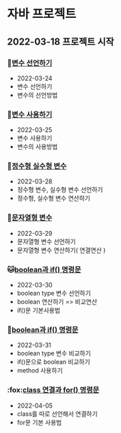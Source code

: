 # 자바 프로젝트
## 2022-03-18 프로젝트 시작

### :pig:[변수 선언하기](https://github.com/GOGOYS/study-view/tree/master/Java_10_Varriable_02)
* 2022-03-24
* 변수 선언하기
* 변수의 선언방법

### :tiger:[변수 사용하기](https://github.com/GOGOYS/study-view/tree/master/Java_10_Varriable_03)
* 2022-03-25
* 변수 사용하기
* 변수의 사용방법

### :frog:[정수형 실수형 변수](https://github.com/GOGOYS/study-view/tree/master/Java_10_Varriable_04)
* 2022-03-28
* 정수형 변수, 실수형 변수 선언하기
* 정수형, 실수형 변수 연산하기
 
### :hamster:[문자열형 변수](https://github.com/GOGOYS/study-view/tree/master/Java_10_Varriable_05)
* 2022-03-29
* 문자열형 변수 선언하기  
* 문자열형 변수 연산하기( 연결연산 )  

###  :cat:[boolean과 if() 명령문](https://github.com/GOGOYS/study-view/tree/master/Java_10_Varriable_06)
* 2022-03-30
* boolean type 변수 선언하기  
* boolean 연산하기 => 비교연산  
* if()문 기본사용법  

###  :dog:[boolean과 if() 명령문](https://github.com/GOGOYS/study-view/tree/master/Java_20_Control_01)
* 2022-03-31
* boolean type 변수 비교하기    
* if()문으로 boolean 비교하기
* method 사용하기

###  :fox:[class 연결과 for() 명령문](https://github.com/GOGOYS/study-view/tree/master/Java_20_Control_04)
* 2022-04-05
* class를 따로 선언해서 연결하기
* for문 기본 사용법